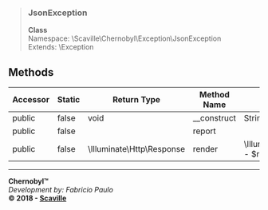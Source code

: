 > ### JsonException
> **Class**<br/>
> Namespace: \Scaville\Chernobyl\Exception\JsonException<br/>
> Extends: \Exception<br/>


## Methods

Accessor | Static | Return Type | Method Name | Params
--- | --- | --- | --- | ---
| public | false | void | __construct | String - $message
| public | false |  | report | 
| public | false | \Illuminate\Http\Response | render | \Illuminate\Http\Request - $request

---
**Chernobyl™**<br/>
_Development by: Fabricio Paulo_<br/>
**© 2018 - <a href='http://www.scaville.com'>Scaville</a>**